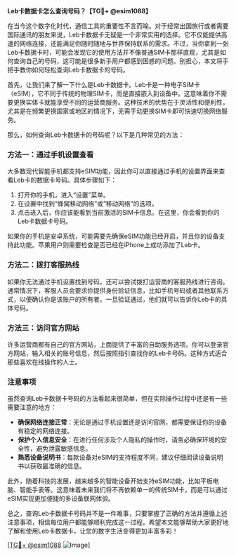 **Leb卡数据卡怎么查询号码？【TG💪+ @esim1088】**

在当今这个数字化时代，通信工具的重要性不言而喻。对于经常出国旅行或者需要国际通讯的朋友来说，Leb卡数据卡无疑是一个非常实用的选择。它不仅能提供高速的网络连接，还能满足你随时随地与世界保持联系的需求。不过，当你拿到一张Leb卡数据卡时，可能会发现它的使用方法并不像普通SIM卡那样直观，尤其是如何查询自己的号码，这可能是很多新手用户都感到困惑的问题。别担心，本文将手把手教你如何轻松查询Leb卡数据卡的号码。

首先，让我们来了解一下什么是Leb卡数据卡。Leb卡是一种电子SIM卡（eSIM），它不同于传统的物理SIM卡，而是直接嵌入到设备中。这意味着你不需要更换实体卡就能享受不同的运营商服务。这种技术的优势在于灵活性和便利性，尤其是在频繁更换国家或地区的情况下，无需手动更换SIM卡即可快速切换网络服务。

那么，如何查询Leb卡数据卡的号码呢？以下是几种常见的方法：

### 方法一：通过手机设置查看

大多数现代智能手机都支持eSIM功能，因此你可以直接通过手机的设置界面来查看Leb卡的数据卡号码。具体步骤如下：

1. 打开你的手机，进入“设置”菜单。
2. 在设置中找到“蜂窝移动网络”或“移动网络”的选项。
3. 点击进入后，你应该能看到当前激活的SIM卡信息。在这里，你会看到你的Leb卡数据卡号码。

如果你的手机是安卓系统，可能需要先确保eSIM功能已经开启，并且你的设备支持此功能。苹果用户则需要检查是否已经在iPhone上成功添加了Leb卡。

### 方法二：拨打客服热线

如果你无法通过手机设置找到号码，还可以尝试拨打运营商的客服热线进行咨询。通常情况下，客服人员会要求你提供身份验证信息，比如手机号码或者其他联系方式，以便确认你是该账户的所有者。一旦验证通过，他们就可以告诉你Leb卡的具体号码。

### 方法三：访问官方网站

许多运营商都有自己的官方网站，上面提供了丰富的自助服务选项。你可以登录官方网站，输入相关的账号信息，然后按照指引查找你的Leb卡号码。这种方式适合那些喜欢在线操作的人士。

### 注意事项

虽然查询Leb卡数据卡号码的方法看起来很简单，但在实际操作过程中还是有一些需要注意的地方：

- **确保网络连接正常**：无论是通过手机设置还是访问官网，都需要保证你的设备有稳定的网络连接。
- **保护个人信息安全**：在进行任何涉及个人隐私的操作时，请务必确保环境的安全性，避免泄露敏感信息。
- **熟悉设备说明书**：每款设备对eSIM的支持程度不同，建议仔细阅读设备说明书以获取最准确的信息。

此外，随着科技的发展，越来越多的智能设备开始支持eSIM功能，比如平板电脑、智能手表等。这意味着未来我们将不再依赖单一的传统SIM卡，而是可以通过eSIM实现更加便捷的多设备联网体验。

总之，查询Leb卡数据卡号码并不是一件难事，只要掌握了正确的方法并遵循上述注意事项，相信每位用户都能够顺利完成这一过程。希望本文能够帮助大家更好地了解和使用Leb卡数据卡，让您的数字生活变得更加丰富多彩！

[[TG💪+ @esim1088](https://t.me/s/esim1088) ![Image](https://i.postimg.cc/4NQfJmqS/Snipaste-2025-05-13-00-14-12.png)]